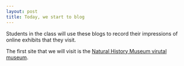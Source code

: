 ```yaml
---
layout: post
title: Today, we start to blog
---
```


Students in the class will use these blogs to record their impressions of online exhibits that they visit.

The first site that we will visit is the [Natural History Museum virutal museum](http://nhm.ac.uk/visit/virtual-museum.html).
